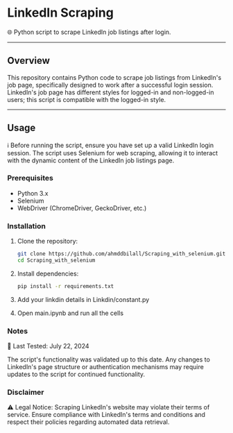 # LinkedIn Scraping

🌐 Python script to scrape LinkedIn job listings after login.

---

## Overview

This repository contains Python code to scrape job listings from LinkedIn's job page, specifically designed to work after a successful login session. LinkedIn's job page has different styles for logged-in and non-logged-in users; this script is compatible with the logged-in style.

---

## Usage

ℹ️ Before running the script, ensure you have set up a valid LinkedIn login session. The script uses Selenium for web scraping, allowing it to interact with the dynamic content of the LinkedIn job listings page.

### Prerequisites

- Python 3.x
- Selenium
- WebDriver (ChromeDriver, GeckoDriver, etc.)

### Installation

1. Clone the repository:

   ```bash
   git clone https://github.com/ahmddbilall/Scraping_with_selenium.git
   cd Scraping_with_selenium

2. Install dependencies:
    
    ```bash
    pip install -r requirements.txt


3. Add your linkdin details in Linkdin/constant.py

4. Open main.ipynb and run all the cells



### Notes
📅 Last Tested: July 22, 2024

The script's functionality was validated up to this date. Any changes to LinkedIn's page structure or authentication mechanisms may require updates to the script for continued functionality.


### Disclaimer
⚠️ Legal Notice: Scraping LinkedIn's website may violate their terms of service. Ensure compliance with LinkedIn's terms and conditions and respect their policies regarding automated data retrieval.